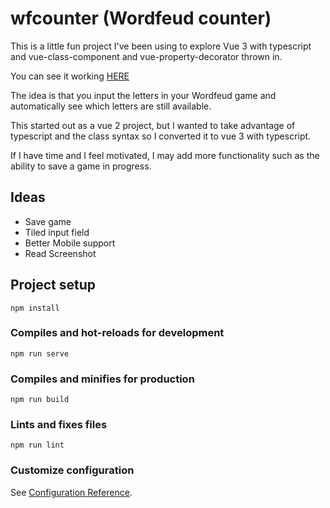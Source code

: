 # wfcounter (Wordfeud counter)

This is a little fun project I've been using to explore Vue 3 with typescript and vue-class-component and vue-property-decorator thrown in. 

You can see it working [HERE](https://marksman-do.nl/wfcounter/)

The idea is that you input the letters in your Wordfeud game and automatically see which letters are still available.

This started out as a vue 2 project, but I wanted to take advantage of typescript and the class syntax so I converted it to vue 3 with typescript.

If I have time and I feel motivated, I may add more functionality such as the ability to save a game in progress.

## Ideas

- Save game
- Tiled input field
- Better Mobile support
- Read Screenshot

## Project setup
```
npm install
```

### Compiles and hot-reloads for development
```
npm run serve
```

### Compiles and minifies for production
```
npm run build
```

### Lints and fixes files
```
npm run lint
```

### Customize configuration
See [Configuration Reference](https://cli.vuejs.org/config/).
